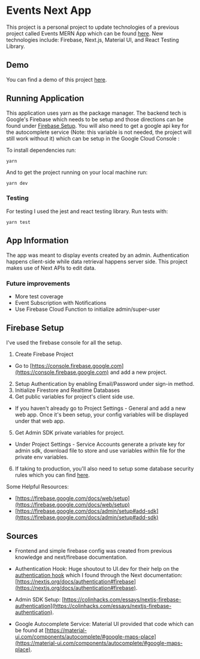 # Events Next App

This project is a personal project to update technologies of a previous project called Events MERN App which can be found [here](https://github.com/stephaniec1997/events-app). New
technologies include: Firebase, Next.js, Material UI, and React Testing Library.

## Demo

You can find a demo of this project [here](http://events-next-app.vercel.app).

## Running Application

This application uses yarn as the package manager. The backend tech is Google's Firebase which needs to be setup and those directions can be found under [Firebase Setup](#firebase-setup). You will also need to get a google api key for the autocomplete service (Note: this variable is not needed, the project will still work without it) which can be setup in the Google Cloud Console :

To install dependencies run:

```
yarn
```

And to get the project running on your local machine run:

```
yarn dev
```

### Testing

For testing I used the jest and react testing library. Run tests with:

```
yarn test
```

## App Information

The app was meant to display events created by an admin. Authentication happens client-side while data retrieval happens server side. This project makes use of Next APIs to edit data.

### Future improvements

- More test coverage
- Event Subscription with Notifications
- Use Firebase Cloud Function to initialize admin/super-user

## Firebase Setup

I've used the firebase console for all the setup.

1. Create Firebase Project
  - Go to [https://console.firebase.google.com](https://console.firebase.google.com) and add a new project.
2. Setup Authentication by enabling Email/Password under sign-in method.
3. Initialize Firestore and Realtime Databases
4. Get public variables for project's client side use.
  - If you haven't already go to Project Settings - General and add a new web app. Once it's been setup, your config variables will be displayed under that web app.
5. Get Admin SDK private variables for project.
  - Under Project Settings - Service Accounts generate a private key for admin sdk, download file to store and use variables within file for the private env variables.
6. If taking to production, you'll also need to setup some database security rules which you can find [here](https://firebase.google.com/docs/auth/admin/custom-claims).

Some Helpful Resources:

- [https://firebase.google.com/docs/web/setup](https://firebase.google.com/docs/web/setup)
- [https://firebase.google.com/docs/admin/setup#add-sdk](https://firebase.google.com/docs/admin/setup#add-sdk)

## Sources

- Frontend and simple firebase config was created from previous knowledge and next/firebase documentation.

- Authentication Hook: Huge shoutout to UI.dev for their help on the [authentication hook](https://usehooks.com/useAuth/) which I found through the Next documentation: [https://nextjs.org/docs/authentication#firebase](https://nextjs.org/docs/authentication#firebase).

- Admin SDK Setup: [https://colinhacks.com/essays/nextjs-firebase-authentication](https://colinhacks.com/essays/nextjs-firebase-authentication).

- Google Autocomplete Service: Material UI provided that code which can be found at [https://material-ui.com/components/autocomplete/#google-maps-place](https://material-ui.com/components/autocomplete/#google-maps-place).

